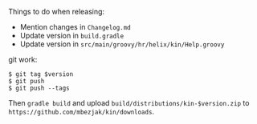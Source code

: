 Things to do when releasing:

 * Mention changes in `Changelog.md`
 * Update version in `build.gradle`
 * Update version in `src/main/groovy/hr/helix/kin/Help.groovy`

git work:

    $ git tag $version
    $ git push
    $ git push --tags

Then `gradle build` and upload `build/distributions/kin-$version.zip` to
`https://github.com/mbezjak/kin/downloads`.
